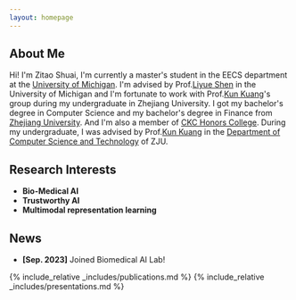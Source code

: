 ```yaml
---
layout: homepage
---
```


## About Me

Hi! I'm Zitao Shuai, I'm currently a master's student in the EECS department at the [University of Michigan](https://umich.edu/). I'm advised by Prof.[Liyue Shen](https://liyueshen.engin.umich.edu/) in the University of Michigan and I'm fortunate to work with Prof.[Kun Kuang](https://kunkuang.github.io/)'s group during my undergraduate in Zhejiang University. I got my bachelor's degree in Computer Science and my bachelor's degree in Finance from [Zhejiang University](https://www.zju.edu.cn/english/). And I'm also a member of [CKC Honors College](http://ckc.zju.edu.cn/ckcen/). During my undergraduate, I was advised by Prof.[Kun Kuang](https://kunkuang.github.io/) in the [Department of Computer Science and Technology](http://www.en.cs.zju.edu.cn/) of ZJU. 

## Research Interests

- **Bio-Medical AI** 
- **Trustworthy AI**
- **Multimodal representation learning** 

## News
- **[Sep. 2023]** Joined Biomedical AI Lab!

{% include_relative _includes/publications.md %}
{% include_relative _includes/presentations.md %}

